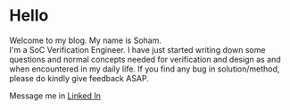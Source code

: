 # Hello

Welcome to my blog. My name is Soham.<br>
I'm a SoC Verification Engineer.
I have just started writing down some questions and normal concepts needed for verification and design as and when encountered in my daily life.
If you find any bug in solution/method, please do kindly give feedback ASAP.

Message me in [Linked In](https://www.linkedin.com/in/sohammn)

